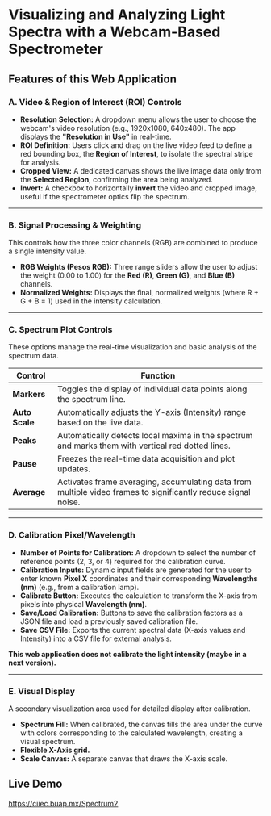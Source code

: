 # Visualizing and Analyzing Light Spectra with a Webcam-Based Spectrometer

## Features of this Web Application

### A. Video & Region of Interest (ROI) Controls

- **Resolution Selection:** A dropdown menu allows the user to choose the webcam's video resolution (e.g., 1920x1080, 640x480). The app displays the **"Resolution in Use"** in real-time.
- **ROI Definition:** Users click and drag on the live video feed to define a red bounding box, the **Region of Interest**, to isolate the spectral stripe for analysis.
- **Cropped View:** A dedicated canvas shows the live image data only from the **Selected Region**, confirming the area being analyzed.
- **Invert:** A checkbox to horizontally **invert** the video and cropped image, useful if the spectrometer optics flip the spectrum.

---

### B. Signal Processing & Weighting

This controls how the three color channels (RGB) are combined to produce a single intensity value.

- **RGB Weights (Pesos RGB):** Three range sliders allow the user to adjust the weight (0.00 to 1.00) for the **Red (R)**, **Green (G)**, and **Blue (B)** channels.
- **Normalized Weights:** Displays the final, normalized weights (where R + G + B = 1) used in the intensity calculation.

---

### C. Spectrum Plot Controls

These options manage the real-time visualization and basic analysis of the spectrum data.

| Control       | Function                                                                 |
|---------------|-------------------------------------------------------------------------|
| **Markers**   | Toggles the display of individual data points along the spectrum line. |
| **Auto Scale**| Automatically adjusts the Y-axis (Intensity) range based on the live data. |
| **Peaks**     | Automatically detects local maxima in the spectrum and marks them with vertical red dotted lines. |
| **Pause**     | Freezes the real-time data acquisition and plot updates.               |
| **Average**   | Activates frame averaging, accumulating data from multiple video frames to significantly reduce signal noise. |

---

### D. Calibration Pixel/Wavelength

- **Number of Points for Calibration:** A dropdown to select the number of reference points (2, 3, or 4) required for the calibration curve.
- **Calibration Inputs:** Dynamic input fields are generated for the user to enter known **Pixel X** coordinates and their corresponding **Wavelengths (nm)** (e.g., from a calibration lamp).
- **Calibrate Button:** Executes the calculation to transform the X-axis from pixels into physical **Wavelength (nm)**.
- **Save/Load Calibration:** Buttons to save the calibration factors as a JSON file and load a previously saved calibration file.
- **Save CSV File:** Exports the current spectral data (X-axis values and Intensity) into a CSV file for external analysis.

**This web application does not calibrate the light intensity (maybe in a next version).**

---

### E. Visual Display

A secondary visualization area used for detailed display after calibration.

- **Spectrum Fill:** When calibrated, the canvas fills the area under the curve with colors corresponding to the calculated wavelength, creating a visual spectrum.
- **Flexible X-Axis grid.**
- **Scale Canvas:** A separate canvas that draws the X-axis scale.



## Live Demo

https://ciiec.buap.mx/Spectrum2
